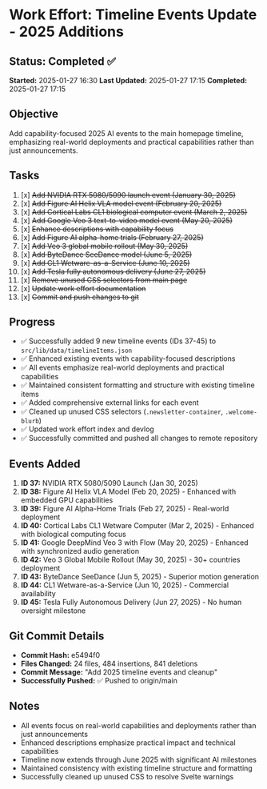 # Work Effort: Timeline Events Update - 2025 Additions

## Status: Completed ✅
**Started:** 2025-01-27 16:30
**Last Updated:** 2025-01-27 17:15
**Completed:** 2025-01-27 17:15

## Objective
Add capability-focused 2025 AI events to the main homepage timeline, emphasizing real-world deployments and practical capabilities rather than just announcements.

## Tasks
1. [x] ~~Add NVIDIA RTX 5080/5090 launch event (January 30, 2025)~~
2. [x] ~~Add Figure AI Helix VLA model event (February 20, 2025)~~
3. [x] ~~Add Cortical Labs CL1 biological computer event (March 2, 2025)~~
4. [x] ~~Add Google Veo 3 text-to-video model event (May 20, 2025)~~
5. [x] ~~Enhance descriptions with capability focus~~
6. [x] ~~Add Figure AI alpha-home trials (February 27, 2025)~~
7. [x] ~~Add Veo 3 global mobile rollout (May 30, 2025)~~
8. [x] ~~Add ByteDance SeeDance model (June 5, 2025)~~
9. [x] ~~Add CL1 Wetware-as-a-Service (June 10, 2025)~~
10. [x] ~~Add Tesla fully autonomous delivery (June 27, 2025)~~
11. [x] ~~Remove unused CSS selectors from main page~~
12. [x] ~~Update work effort documentation~~
13. [x] ~~Commit and push changes to git~~

## Progress
- ✅ Successfully added 9 new timeline events (IDs 37-45) to `src/lib/data/timelineItems.json`
- ✅ Enhanced existing events with capability-focused descriptions
- ✅ All events emphasize real-world deployments and practical capabilities
- ✅ Maintained consistent formatting and structure with existing timeline items
- ✅ Added comprehensive external links for each event
- ✅ Cleaned up unused CSS selectors (`.newsletter-container`, `.welcome-blurb`)
- ✅ Updated work effort index and devlog
- ✅ Successfully committed and pushed all changes to remote repository

## Events Added
1. **ID 37:** NVIDIA RTX 5080/5090 Launch (Jan 30, 2025)
2. **ID 38:** Figure AI Helix VLA Model (Feb 20, 2025) - Enhanced with embedded GPU capabilities
3. **ID 39:** Figure AI Alpha-Home Trials (Feb 27, 2025) - Real-world deployment
4. **ID 40:** Cortical Labs CL1 Wetware Computer (Mar 2, 2025) - Enhanced with biological computing focus
5. **ID 41:** Google DeepMind Veo 3 with Flow (May 20, 2025) - Enhanced with synchronized audio generation
6. **ID 42:** Veo 3 Global Mobile Rollout (May 30, 2025) - 30+ countries deployment
7. **ID 43:** ByteDance SeeDance (Jun 5, 2025) - Superior motion generation
8. **ID 44:** CL1 Wetware-as-a-Service (Jun 10, 2025) - Commercial availability
9. **ID 45:** Tesla Fully Autonomous Delivery (Jun 27, 2025) - No human oversight milestone

## Git Commit Details
- **Commit Hash:** e5494f0
- **Files Changed:** 24 files, 484 insertions, 841 deletions
- **Commit Message:** "Add 2025 timeline events and cleanup"
- **Successfully Pushed:** ✅ Pushed to origin/main

## Notes
- All events focus on real-world capabilities and deployments rather than just announcements
- Enhanced descriptions emphasize practical impact and technical capabilities
- Timeline now extends through June 2025 with significant AI milestones
- Maintained consistency with existing timeline structure and formatting
- Successfully cleaned up unused CSS to resolve Svelte warnings
